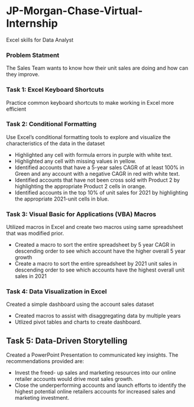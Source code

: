 # JP-Morgan-Chase-Virtual-Internship
Excel skills for Data Analyst

### Problem Statment
The Sales Team wants to know how their unit sales are doing and how can they improve. 

### Task 1: Excel Keyboard Shortcuts
Practice common keyboard shortcuts to make working in Excel more efficient

### Task 2: Conditional Formatting
Use Excel’s conditional formatting tools to explore and visualize the characteristics of the data in the dataset 
-	Highlighted any cell with formula errors in purple with white text.
-	Highlighted any cell with missing values in yellow.
-	Identified accounts that have a 5-year sales CAGR of at least 100% in Green and any account with a negative CAGR in red with white text.
-	Identified accounts that have not been cross sold with Product 2 by highlighting the appropriate Product 2 cells in orange.
-	Identified accounts in the top 10% of unit sales for 2021 by highlighting the appropriate 2021-unit cells in blue.

### Task 3: Visual Basic for Applications (VBA) Macros
Utilized macros in Excel and create two macros using same spreadsheet that was modified prior. 
-	Created a macro to sort the entire spreadsheet by 5 year CAGR in descending order to see which account have the higher overall 5 year growth
-	Create a macro to sort the entire spreadsheet by 2021 unit sales in descending order to see which accounts have the highest overall unit sales in 2021

### Task 4: Data Visualization in Excel
Created a simple dashboard using the account sales dataset
- Created macros to assist with disaggregating data by multiple years
- Utlized pivot tables and charts to create dashboard.

## Task 5: Data-Driven Storytelling
Created a PowerPoint Presentation to communicated key insights. The recommendations provided are:
-	Invest the freed- up sales and marketing resources into our online retailer accounts would drive most sales growth.
-	Close the underperforming accounts and launch efforts to identify the highest potential online retailers accounts for increased sales and marketing investment. 

